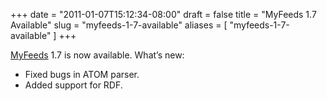 +++
date = "2011-01-07T15:12:34-08:00"
draft = false
title = "MyFeeds 1.7 Available"
slug = "myfeeds-1-7-available"
aliases = [
	"myfeeds-1-7-available"
]
+++
<p><a href="http://markpit.com/MyFeeds" target="_blank">MyFeeds</a> 1.7 is now available. What’s new:</p>  <ul>   <li>Fixed bugs in ATOM parser. </li>    <li>Added support for RDF. </li> </ul>